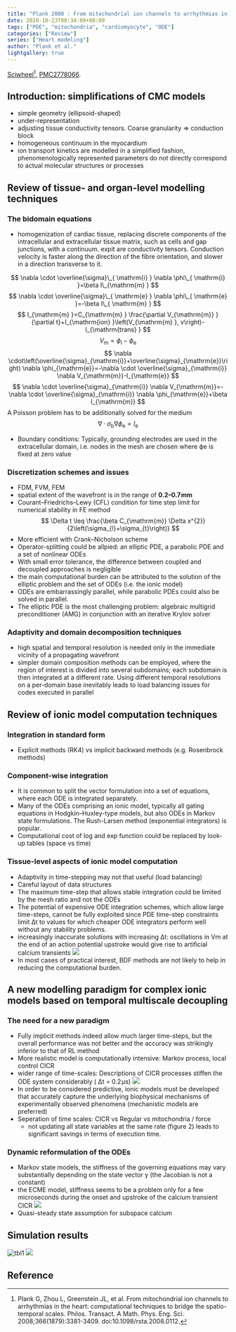 ```yaml
---
title: "Plank 2008 : From mitochondrial ion channels to arrhythmias in the heart: computational techniques to bridge the spatio-temporal scales"
date: 2020-10-23T00:34:09+08:00
tags: ["PDE", "mitochondria", "cardiomyocyte", "ODE"]
categories: ["Review"]
series: ["Heart modeling"]
author: "Plank et al."
lightgallery: true
---
```


[Sciwheel](https://sciwheel.com/work/#/items/5042147)[^Plank2008], [PMC2778066](https://www.ncbi.nlm.nih.gov/pmc/articles/PMC2778066/).


<!--more-->

## Introduction: simplifications of CMC models
* simple geometry (ellipsoid-shaped)
* under-representation
* adjusting tissue conductivity tensors. Coarse granularity => conduction block
* homogeneous continuum in the myocardium
* ion transport kinetics are modelled in a simplified fashion, phenomenologically represented parameters do not directly correspond to actual molecular structures or processes

## Review of tissue- and organ-level modelling techniques
### The bidomain equations
*  homogenization of cardiac tissue, replacing discrete components of the intracellular and extracellular tissue matrix, such as cells and gap junctions, with a continuum. expit are conductivity tensors. Conduction velocity is faster along the direction of the fibre orientation, and slower in a direction transverse to it.

$$
\nabla \cdot \overline{\sigma}\_{ \mathrm{i} } \nabla \phi\_{ \mathrm{i} }=\beta I\_{\mathrm{m} }
$$
$$
\nabla \cdot \overline{\sigma}\_{ \mathrm{e} } \nabla \phi\_{ \mathrm{e} }=-\beta I\_{ \mathrm{m} }
$$
$$
I_{\mathrm{m} }=C_{\mathrm{m} } \frac{\partial V_{\mathrm{m}} }{\partial t}+I_{\mathrm{ion} }\left(V_{\mathrm{m} }, v\right)-I_{\mathrm{trans} }
$$
$$
V_{\mathrm{m}}=\phi_{\mathrm{i}}-\phi_{\mathrm{e}}
$$
$$
\nabla \cdot\left(\overline{\sigma}_{\mathrm{i}}+\overline{\sigma}_{\mathrm{e}}\right) \nabla \phi_{\mathrm{e}}=-\nabla \cdot \overline{\sigma}_{\mathrm{i}} \nabla V_{\mathrm{m}}-I_{\mathrm{e}}
$$
$$
\nabla \cdot \overline{\sigma}_{\mathrm{i}} \nabla V_{\mathrm{m}}=-\nabla \cdot \overline{\sigma}_{\mathrm{i}} \nabla \phi_{\mathrm{e}}+\beta I_{\mathrm{m}}
$$
A Poisson problem has to be additionally solved for the medium
$$
\nabla \cdot \sigma_{\mathrm{b}} \nabla \phi_{\mathrm{e}}=I_{\mathrm{e}}
$$
* Boundary conditions: Typically, grounding electrodes are used in the extracellular domain, i.e. nodes in the mesh are chosen where ϕe is fixed at zero value

### Discretization schemes and issues
* FDM, FVM, FEM
* spatial extent of the wavefront is in the range of **0.2–0.7 mm**
* Courant–Friedrichs–Lewy (CFL) condition for time step limit for numerical stability in FE method
$$
\Delta t \leq \frac{\beta C_{\mathrm{m}} \Delta x^{2}}{2\left(\sigma_{l}+\sigma_{t}\right)}
$$
* More efficient with Crank–Nicholson scheme
* Operator-splitting could be allpied: an elliptic PDE, a parabolic PDE and a set of nonlinear ODEs
* With small error tolerance, the difference between coupled and decoupled approaches is negligible
* the main computational burden can be attributed to the solution of the elliptic problem and the set of ODEs (i.e. the ionic model)
* ODEs are embarrassingly parallel, while parabolic PDEs could also be solved in parallel.
* The elliptic PDE is the most challenging problem: algebraic multigrid preconditioner (AMG) in conjunction with an iterative Krylov solver

### Adaptivity and domain decomposition techniques
* high spatial and temporal resolution is needed only in the immediate vicinity of a propagating wavefront
* simpler domain composition methods can be employed, where the region of interest is divided into several subdomains; each subdomain is then integrated at a different rate. Using different temporal resolutions on a per-domain base inevitably leads to load balancing issues for codes executed in parallel

## Review of ionic model computation techniques
### Integration in standard form
* Explicit methods (RK4) vs implicit backward methods (e.g. Rosenbrock methods)
### Component-wise integration
* It is common to split the vector formulation into a set of equations, where each ODE is integrated separately.
* Many of the ODEs comprising an ionic model, typically all gating equations in Hodgkin–Huxley-type models, but also ODEs in Markov state formulations. The Rush-Larsen method (exponential integrators) is popular.
* Computational cost of log and exp function could be replaced by look-up tables (space vs time)
### Tissue-level aspects of ionic model computation
* Adaptivity in time-stepping may not that useful (load balancing)
* Careful layout of data structures
* The maximum time-step that allows stable integration could be limited by the mesh ratio and not the ODEs
* The potential of expensive ODE integration schemes, which allow large time-steps, cannot be fully exploited since PDE time-step constraints limit Δt to values for which cheaper ODE integrators perform well without any stability problems.
* increasingly inaccurate solutions with increasing Δt: oscillations in Vm at the end of an action potential upstroke would give rise to artificial calcium transients
![](https://royalsocietypublishing.org/cms/attachment/9bd4936f-c93e-42fb-9bab-b2feccd68d3c/3381fig1.jpg)
* In most cases of practical interest, BDF methods are not likely to help in reducing the computational burden.
## A new modelling paradigm for complex ionic models based on temporal multiscale decoupling
### The need for a new paradigm
* Fully implicit methods indeed allow much larger time-steps, but the overall performance was not better and the accuracy was strikingly inferior to that of RL method
* More realistic model is computationally intensive: Markov process, local control CICR
* wider range of time-scales: Descriptions of CICR processes stiffen the ODE system considerably ( Δt = 0.2 μs)
![](https://royalsocietypublishing.org/cms/attachment/f4af665b-ec64-4c88-8791-4b7a5e206179/3381fig2.jpg)
* In order to be considered predictive, ionic models must be developed that accurately capture the underlying biophysical mechanisms of experimentally observed phenomena (mechanistic models are preferred)
* Seperation of time scales: CICR vs Regular vs mitochondria / force
    *  not updating all state variables at the same rate (figure 2) leads to significant savings in terms of execution time.

### Dynamic reformulation of the ODEs
* Markov state models, the stiffness of the governing equations may vary substantially depending on the state vector y (the Jacobian is not a constant)
* the ECME model, stiffness seems to be a problem only for a few microseconds during the onset and upstroke of the calcium transient CICR
![](https://royalsocietypublishing.org/cms/attachment/1399ee9b-591e-4e0a-8b86-8c160828c9f0/3381fig3.jpg)
* Quasi-steady state assumption for subspace calcium

## Simulation results
![tbl1](https://user-images.githubusercontent.com/40054455/86706372-6651bd80-c049-11ea-907b-3532ac48b81e.png)
![](https://royalsocietypublishing.org/cms/attachment/cafd3caa-5e92-473e-8f24-345a33a48cfe/3381fig4.jpg)

## Reference
[^Plank2008]: Plank G, Zhou L, Greenstein JL, et al. From mitochondrial ion channels to arrhythmias in the heart: computational techniques to bridge the spatio-temporal scales. Philos. Transact. A Math. Phys. Eng. Sci. 2008;366(1879):3381-3409. doi:10.1098/rsta.2008.0112.
